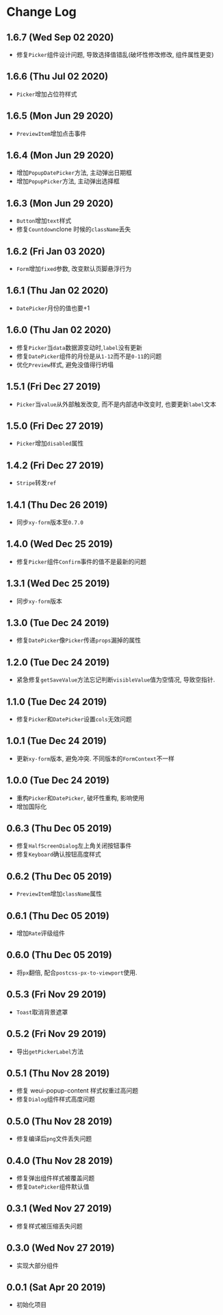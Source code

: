 # Change Log

## 1.6.7 (Wed Sep 02 2020)

-   修复`Picker`组件设计问题, 导致选择值错乱(破坏性修改修改, 组件属性更变)

## 1.6.6 (Thu Jul 02 2020)

-   `Picker`增加占位符样式

## 1.6.5 (Mon Jun 29 2020)

-   `PreviewItem`增加点击事件

## 1.6.4 (Mon Jun 29 2020)

-   增加`PopupDatePicker`方法, 主动弹出日期框
-   增加`PopupPicker`方法, 主动弹出选择框

## 1.6.3 (Mon Jun 29 2020)

-   `Button`增加`text`样式
-   修复`Countdown`clone 时候的`className`丢失

## 1.6.2 (Fri Jan 03 2020)

-   `Form`增加`fixed`参数, 改变默认页脚悬浮行为

## 1.6.1 (Thu Jan 02 2020)

-   `DatePicker`月份的值也要+1

## 1.6.0 (Thu Jan 02 2020)

-   修复`Picker`当`data`数据源变动时,`label`没有更新
-   修复`DatePicker`组件的月份是从`1-12`而不是`0-11`的问题
-   优化`Preview`样式, 避免没值得行坍塌

## 1.5.1 (Fri Dec 27 2019)

-   `Picker`当`value`从外部触发改变, 而不是内部选中改变时, 也要更新`label`文本

## 1.5.0 (Fri Dec 27 2019)

-   `Picker`增加`disabled`属性

## 1.4.2 (Fri Dec 27 2019)

-   `Stripe`转发`ref`

## 1.4.1 (Thu Dec 26 2019)

-   同步`xy-form`版本至`0.7.0`

## 1.4.0 (Wed Dec 25 2019)

-   修复`Picker`组件`Confirm`事件的值不是最新的问题

## 1.3.1 (Wed Dec 25 2019)

-   同步`xy-form`版本

## 1.3.0 (Tue Dec 24 2019)

-   修复`DatePicker`像`Picker`传递`props`漏掉的属性

## 1.2.0 (Tue Dec 24 2019)

-   紧急修复`getSaveValue`方法忘记判断`visibleValue`值为空情况, 导致空指针.

## 1.1.0 (Tue Dec 24 2019)

-   修复`Picker`和`DatePicker`设置`cols`无效问题

## 1.0.1 (Tue Dec 24 2019)

-   更新`xy-form`版本, 避免冲突. 不同版本的`FormContext`不一样

## 1.0.0 (Tue Dec 24 2019)

-   重构`Picker`和`DatePicker`, 破坏性重构, 影响使用
-   增加国际化

## 0.6.3 (Thu Dec 05 2019)

-   修复`HalfScreenDialog`左上角关闭按钮事件
-   修复`Keyboard`确认按钮高度样式

## 0.6.2 (Thu Dec 05 2019)

-   `PreviewItem`增加`className`属性

## 0.6.1 (Thu Dec 05 2019)

-   增加`Rate`评级组件

## 0.6.0 (Thu Dec 05 2019)

-   将`px`翻倍, 配合`postcss-px-to-viewport`使用.

## 0.5.3 (Fri Nov 29 2019)

-   `Toast`取消背景遮罩

## 0.5.2 (Fri Nov 29 2019)

-   导出`getPickerLabel`方法

## 0.5.1 (Thu Nov 28 2019)

-   修复 weui-popup-content 样式权重过高问题
-   修复`Dialog`组件样式高度问题

## 0.5.0 (Thu Nov 28 2019)

-   修复编译后`png`文件丢失问题

## 0.4.0 (Thu Nov 28 2019)

-   修复弹出组件样式被覆盖问题
-   修复`DatePicker`组件默认值

## 0.3.1 (Wed Nov 27 2019)

-   修复样式被压缩丢失问题

## 0.3.0 (Wed Nov 27 2019)

-   实现大部分组件

## 0.0.1 (Sat Apr 20 2019)

-   初始化项目
